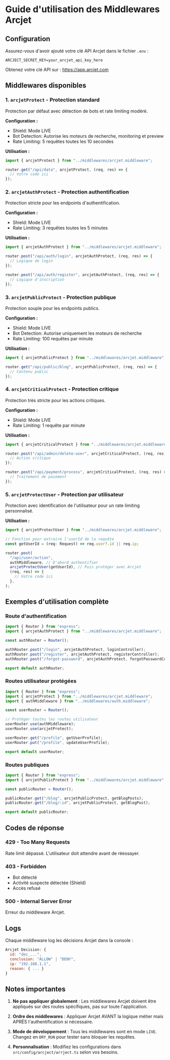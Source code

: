 # Guide d'utilisation des Middlewares Arcjet

## Configuration

Assurez-vous d'avoir ajouté votre clé API Arcjet dans le fichier `.env` :

```env
ARCJECT_SECRET_KEY=your_arcjet_api_key_here
```

Obtenez votre clé API sur : https://app.arcjet.com

## Middlewares disponibles

### 1. `arcjetProtect` - Protection standard

Protection par défaut avec détection de bots et rate limiting modéré.

**Configuration :**

- Shield: Mode LIVE
- Bot Detection: Autorise les moteurs de recherche, monitoring et preview
- Rate Limiting: 5 requêtes toutes les 10 secondes

**Utilisation :**

```typescript
import { arcjetProtect } from "../middlewares/arcjet.middleware";

router.get("/api/data", arcjetProtect, (req, res) => {
  // Votre code ici
});
```

### 2. `arcjetAuthProtect` - Protection authentification

Protection stricte pour les endpoints d'authentification.

**Configuration :**

- Shield: Mode LIVE
- Rate Limiting: 3 requêtes toutes les 5 minutes

**Utilisation :**

```typescript
import { arcjetAuthProtect } from "../middlewares/arcjet.middleware";

router.post("/api/auth/login", arcjetAuthProtect, (req, res) => {
  // Logique de login
});

router.post("/api/auth/register", arcjetAuthProtect, (req, res) => {
  // Logique d'inscription
});
```

### 3. `arcjetPublicProtect` - Protection publique

Protection souple pour les endpoints publics.

**Configuration :**

- Shield: Mode LIVE
- Bot Detection: Autorise uniquement les moteurs de recherche
- Rate Limiting: 100 requêtes par minute

**Utilisation :**

```typescript
import { arcjetPublicProtect } from "../middlewares/arcjet.middleware";

router.get("/api/public/blog", arcjetPublicProtect, (req, res) => {
  // Contenu public
});
```

### 4. `arcjetCriticalProtect` - Protection critique

Protection très stricte pour les actions critiques.

**Configuration :**

- Shield: Mode LIVE
- Rate Limiting: 1 requête par minute

**Utilisation :**

```typescript
import { arcjetCriticalProtect } from "../middlewares/arcjet.middleware";

router.post("/api/admin/delete-user", arcjetCriticalProtect, (req, res) => {
  // Action critique
});

router.post("/api/payment/process", arcjetCriticalProtect, (req, res) => {
  // Traitement de paiement
});
```

### 5. `arcjetProtectUser` - Protection par utilisateur

Protection avec identification de l'utilisateur pour un rate limiting personnalisé.

**Utilisation :**

```typescript
import { arcjetProtectUser } from "../middlewares/arcjet.middleware";

// Fonction pour extraire l'userId de la requête
const getUserId = (req: Request) => req.user?.id || req.ip;

router.post(
  "/api/user/action",
  authMiddleware, // D'abord authentifier
  arcjetProtectUser(getUserId), // Puis protéger avec Arcjet
  (req, res) => {
    // Votre code ici
  },
);
```

## Exemples d'utilisation complète

### Route d'authentification

```typescript
import { Router } from "express";
import { arcjetAuthProtect } from "../middlewares/arcjet.middleware";

const authRouter = Router();

authRouter.post("/login", arcjetAuthProtect, loginController);
authRouter.post("/register", arcjetAuthProtect, registerController);
authRouter.post("/forgot-password", arcjetAuthProtect, forgotPasswordController);

export default authRouter;
```

### Routes utilisateur protégées

```typescript
import { Router } from "express";
import { arcjetProtect } from "../middlewares/arcjet.middleware";
import { authMiddleware } from "../middlewares/auth.middleware";

const userRouter = Router();

// Protéger toutes les routes utilisateur
userRouter.use(authMiddleware);
userRouter.use(arcjetProtect);

userRouter.get("/profile", getUserProfile);
userRouter.put("/profile", updateUserProfile);

export default userRouter;
```

### Routes publiques

```typescript
import { Router } from "express";
import { arcjetPublicProtect } from "../middlewares/arcjet.middleware";

const publicRouter = Router();

publicRouter.get("/blog", arcjetPublicProtect, getBlogPosts);
publicRouter.get("/blog/:id", arcjetPublicProtect, getBlogPost);

export default publicRouter;
```

## Codes de réponse

### 429 - Too Many Requests

Rate limit dépassé. L'utilisateur doit attendre avant de réessayer.

### 403 - Forbidden

- Bot détecté
- Activité suspecte détectée (Shield)
- Accès refusé

### 500 - Internal Server Error

Erreur du middleware Arcjet.

## Logs

Chaque middleware log les décisions Arcjet dans la console :

```javascript
Arcjet Decision: {
  id: "dec_...",
  conclusion: "ALLOW" | "DENY",
  ip: "192.168.1.1",
  reason: { ... }
}
```

## Notes importantes

1. **Ne pas appliquer globalement** : Les middlewares Arcjet doivent être appliqués sur des routes spécifiques, pas sur toute l'application.

2. **Ordre des middlewares** : Appliquer Arcjet AVANT la logique métier mais APRÈS l'authentification si nécessaire.

3. **Mode de développement** : Tous les middlewares sont en mode `LIVE`. Changez en `DRY_RUN` pour tester sans bloquer les requêtes.

4. **Personnalisation** : Modifiez les configurations dans `src/config/arcject/arrject.ts` selon vos besoins.
